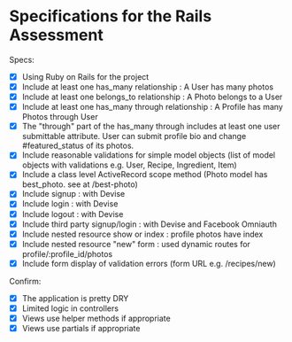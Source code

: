 # Specifications for the Rails Assessment

Specs:
- [x] Using Ruby on Rails for the project
- [x] Include at least one has_many relationship : A User has many photos
- [x] Include at least one belongs_to relationship : A Photo belongs to a User
- [x] Include at least one has_many through relationship : A Profile has many Photos through User
- [x] The "through" part of the has_many through includes at least one user submittable attribute. User can submit profile bio and change #featured_status of its photos. 
- [X] Include reasonable validations for simple model objects (list of model objects with validations e.g. User, Recipe, Ingredient, Item)
- [X] Include a class level ActiveRecord scope method (Photo model has best_photo. see at /best-photo)
- [x] Include signup :  with Devise
- [x] Include login : with Devise
- [x] Include logout : with Devise
- [x] Include third party signup/login : with Devise and Facebook Omniauth
- [x] Include nested resource show or index : profile photos have index
- [x] Include nested resource "new" form : used dynamic routes for profile/:profile_id/photos
- [x] Include form display of validation errors (form URL e.g. /recipes/new)

Confirm:
- [x] The application is pretty DRY
- [x] Limited logic in controllers
- [x] Views use helper methods if appropriate
- [x] Views use partials if appropriate